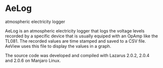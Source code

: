 # AeLog
atmospheric electricity logger

AeLog is an atmospheric electricity logger that logs the voltage levels recorded by a specific device that is usually equiped with an OpAmp like the TL081. The recorded values are time stamped and saved to a CSV file. AeView uses this file to display the values in a graph.

The source code was developed and compiled with Lazarus 2.0.2, 2.0.4 and 2.0.6 on Manjaro Linux.
